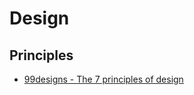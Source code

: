 # Design

## Principles

- [99designs - The 7 principles of design](https://99designs.com/blog/tips/principles-of-design/)
